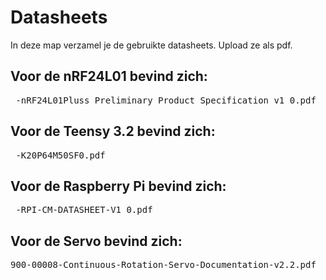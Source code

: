 # Datasheets
In deze map verzamel je de gebruikte datasheets. Upload ze als pdf.

<h2>Voor de nRF24L01 bevind zich:</h2>
  <pre> -nRF24L01Pluss_Preliminary_Product_Specification_v1_0.pdf </pre>
<h2>Voor de Teensy 3.2 bevind zich:</h2>
  <pre> -K20P64M50SF0.pdf </pre>
<h2>Voor de Raspberry Pi bevind zich:</h2>
  <pre> -RPI-CM-DATASHEET-V1_0.pdf </pre>
<h2>Voor de Servo bevind zich:</h2>
  <pre>900-00008-Continuous-Rotation-Servo-Documentation-v2.2.pdf</pre>
